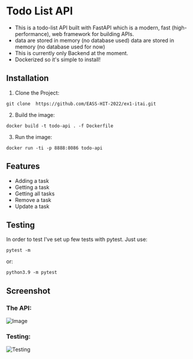# Todo List API

* This is a todo-list API built with FastAPI which is a modern, fast (high-performance), web framework for building APIs.
* data are stored in memory (no database used) data are stored in memory (no database used for now)
* This is currently only Backend at the moment.
* Dockerized so it's simple to install!

## Installation

1. Clone the Project:
```
git clone  https://github.com/EASS-HIT-2022/ex1-itai.git
```

2. Build the image:
```
docker build -t todo-api . -f Dockerfile
```
3. Run the image:
```
docker run -ti -p 8888:8086 todo-api
```
## Features
* Adding a task
* Getting a task
* Getting all tasks
* Remove a task
* Update a task


## Testing
In order to test I've set up few tests with pytest.
Just use:
```
pytest -m
```
or:
```
python3.9 -m pytest
```
## Screenshot

### The API:
![Image](https://puu.sh/IWBEg/0b89c9ada5.png)
### Testing:
![Testing](https://puu.sh/IWBHn/984b7f6bba.png)
